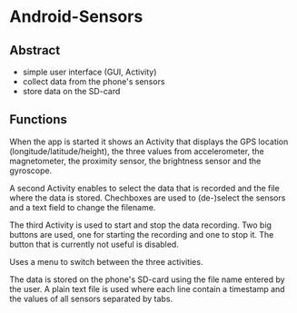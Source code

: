 # Android-Sensors

## Abstract

- simple user interface (GUI, Activity)
- collect data from the phone's sensors
- store data on the SD-card

## Functions

When the app is started it shows an Activity that displays the GPS location (longitude/latitude/height), the three values from accelerometer, the magnetometer, the proximity sensor, the brightness sensor and the gyroscope.

A second Activity enables to select the data that is recorded and the file where the data is stored. Chechboxes are used to (de-)select the sensors and a text field to change the filename.

The third Activity is used to start and stop the data recording. Two big buttons are used, one for starting the recording and one to stop it. The button that is currently not useful is disabled.

Uses a menu to switch between the three activities.

The data is stored on the phone's SD-card using the file name entered by the user. A plain text file is used where each line contain a timestamp and the values of all sensors separated by tabs.
